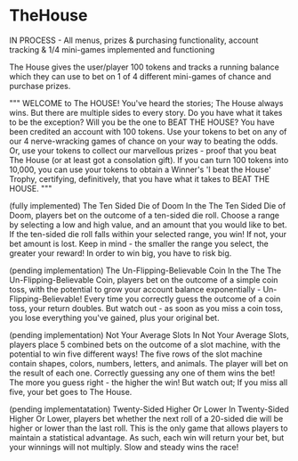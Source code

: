 # TheHouse

IN PROCESS - All menus, prizes & purchasing functionality, account tracking & 1/4 mini-games implemented and functioning

The House gives the user/player 100 tokens and tracks a running balance which they can use to bet on 1 of 4 different mini-games of chance and purchase prizes.

"""
WELCOME to The HOUSE! You've heard the stories; The House always wins.
But there are multiple sides to every story. Do you have what it takes to be the exception?
Will you be the one to BEAT THE HOUSE?
You have been credited an account with 100 tokens.
Use your tokens to bet on any of our 4 nerve-wracking games of chance on your way to beating the odds.
Or, use your tokens to collect our marvellous prizes - proof that you beat The House (or at least got a consolation gift).
If you can turn 100 tokens into 10,000, you can use your tokens to obtain a Winner's 'I beat the House' Trophy,
certifying, definitively, that you have what it takes to BEAT THE HOUSE.
"""

(fully implemented) The Ten Sided Die of Doom
In the The Ten Sided Die of Doom, players bet on the outcome of a ten-sided die roll.
Choose a range by selecting a low and high value, and an amount that you would like to bet.
If the ten-sided die roll falls within your selected range, you win! If not, your bet amount is lost.
Keep in mind - the smaller the range you select, the greater your reward!
In order to win big, you have to risk big.

(pending implementation) The Un-Flipping-Believable Coin
In the The The Un-Flipping-Believable Coin, players bet on the outcome of a simple coin toss,
with the potential to grow your account balance exponentially - Un-Flipping-Believable!
Every time you correctly guess the outcome of a coin toss, your return doubles.
But watch out - as soon as you miss a coin toss, you lose everything you've gained,
plus your original bet.

(pending implementation) Not Your Average Slots
In Not Your Average Slots, players place 5 combined bets on the outcome of a slot machine,
with the potential to win five different ways! The five rows of the slot machine contain
shapes, colors, numbers, letters, and animals. The player will bet on the result of each one.
Correctly guessing any one of them wins the bet! The more you guess right - the higher the win!
But watch out; If you miss all five, your bet goes to The House.

(pending implementatation) Twenty-Sided Higher Or Lower
In Twenty-Sided Higher Or Lower, players bet whether the next roll of a 20-sided die
will be higher or lower than the last roll. This is the only game that allows players to maintain
a statistical advantage. As such, each win will return your bet, but your winnings will not multiply.
Slow and steady wins the race!
